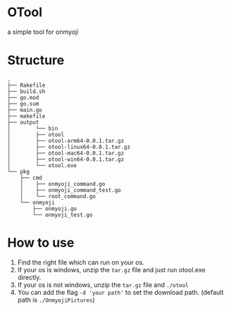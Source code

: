 # OTool
a simple tool for onmyoji

# Structure

```
.
├── Rakefile
├── build.sh
├── go.mod
├── go.sum
├── main.go
├── makefile
├── output
│        └── bin
│        ├── otool
│        ├── otool-arm64-0.0.1.tar.gz
│        ├── otool-linux64-0.0.1.tar.gz
│        ├── otool-mac64-0.0.1.tar.gz
│        ├── otool-win64-0.0.1.tar.gz
│        └── otool.exe
└── pkg
    ├── cmd
    │    ├── onmyoji_command.go
    │    ├── onmyoji_command_test.go
    │    └── root_command.go
    └── onmyoji
        ├── onmyoji.go
        └── onmyoji_test.go
```

# How to use
1. Find the right file which can run on your os.
2. If your os is windows, unzip the `tar.gz` file and just run otool.exe directly.
3. If your os is not windows, unzip the `tar.gz` file and `./otool`
4. You can add the flag `-d 'your path'` to set the download path. (default path is `./OnmyojiPictures`)